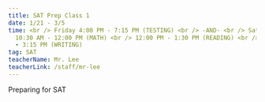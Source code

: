 ```yaml
---
title: SAT Prep Class 1
date: 1/21 - 3/5
time: <br /> Friday 4:00 PM - 7:15 PM (TESTING) <br /> -AND- <br /> Saturday
  10:30 AM - 12:00 PM (MATH) <br /> 12:00 PM - 1:30 PM (READING) <br /> 1:45 PM
  - 3:15 PM (WRITING)
tag: SAT
teacherName: Mr. Lee
teacherLink: /staff/mr-lee
---
```

Preparing for SAT